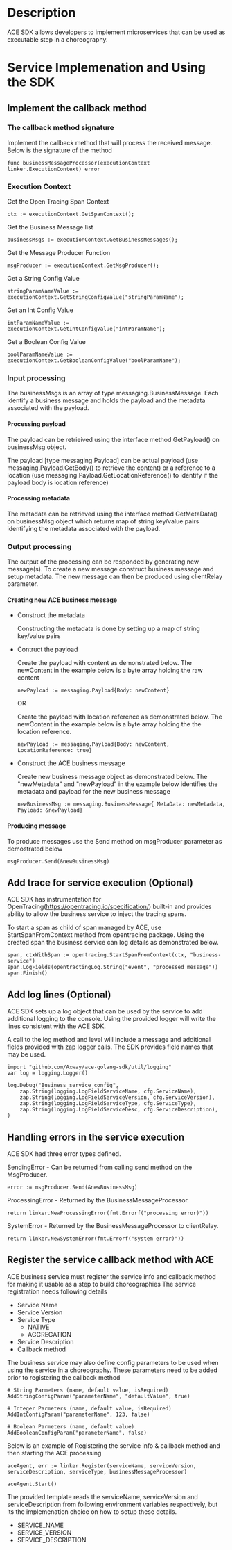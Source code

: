 # Description

ACE SDK allows developers to implement microservices that can be used as executable step in a choreography.

# Service Implemenation and Using the SDK

## Implement the callback method

### The callback method signature

Implement the callback method that will process the received message. Below is the signature of the method

```
func businessMessageProcessor(executionContext linker.ExecutionContext) error
```

### Execution Context

Get the Open Tracing Span Context

```
ctx := executionContext.GetSpanContext();
```

Get the Business Message list

```
businessMsgs := executionContext.GetBusinessMessages();
```

Get the Message Producer Function

```
msgProducer := executionContext.GetMsgProducer();
```

Get a String Config Value

```
stringParamNameValue := executionContext.GetStringConfigValue("stringParamName");
```

Get an Int Config Value

```
intParamNameValue := executionContext.GetIntConfigValue("intParamName");
```

Get a Boolean Config Value

```
boolParamNameValue := executionContext.GetBooleanConfigValue("boolParamName");
```

### Input processing

The businessMsgs is an array of type messaging.BusinessMessage. Each identify a business message and holds the payload and the metadata associated with the payload.

#### Processing payload

The payload can be retrieived using the interface method GetPayload() on businessMsg object.

The payload [type messaging.Payload] can be actual payload (use messaging.Payload.GetBody() to retrieve the content) or a reference to a location (use messaging.Payload.GetLocationReference() to identify if the payload body is location reference)

#### Processing metadata

The metadata can be retrieved using the interface method GetMetaData() on businessMsg object which returns map of string key/value pairs identifying the metadata associated with the payload.

### Output processing

The output of the processing can be responded by generating new message(s). To create a new message construct business message and setup metadata. The new message can then be produced using clientRelay parameter.

#### Creating new ACE business message

-   Construct the metadata

    Constructing the metadata is done by setting up a map of string key/value pairs

-   Contruct the payload

    Create the payload with content as demonstrated below. The newContent in the example below is a byte array holding the raw content

    ```
    newPayload := messaging.Payload{Body: newContent}
    ```

    OR

    Create the payload with location reference as demonstrated below. The newContent in the example below is a byte array holding the the location reference.

    ```
    newPayload := messaging.Payload{Body: newContent, LocationReference: true}
    ```

-   Construct the ACE business message

    Create new business message object as demonstrated below. The "newMetadata" and "newPayload" in the example below identifies the metadata and payload for the new business message

    ```
    newBusinessMsg := messaging.BusinessMessage{ MetaData: newMetadata, Payload: &newPayload}
    ```

#### Producing message

To produce messages use the Send method on msgProducer parameter as demostrated below

```
msgProducer.Send(&newBusinessMsg)
```

## Add trace for service execution (Optional)

ACE SDK has instrumentation for OpenTracing(https://opentracing.io/specification/) built-in and provides ability to allow the business service to inject the tracing spans.

To start a span as child of span managed by ACE, use StartSpanFromContext method from opentracing package. Using the created span the business service can log details as demonstrated below.

```
span, ctxWithSpan := opentracing.StartSpanFromContext(ctx, "business-service")
span.LogFields(opentractingLog.String("event", "processed message"))
span.Finish()
```

## Add log lines (Optional)

ACE SDK sets up a log object that can be used by the service to add additional logging to the console. Using the provided logger will write the lines consistent with the ACE SDK.

A call to the log method and level will include a message and additional fields provided with zap logger calls. The SDK provides field names that may be used.

```
import "github.com/Axway/ace-golang-sdk/util/logging"
var log = logging.Logger()

log.Debug("Business service config",
    zap.String(logging.LogFieldServiceName, cfg.ServiceName),
    zap.String(logging.LogFieldServiceVersion, cfg.ServiceVersion),
    zap.String(logging.LogFieldServiceType, cfg.ServiceType),
    zap.String(logging.LogFieldServiceDesc, cfg.ServiceDescription),
)
```

## Handling errors in the service execution

ACE SDK had three error types defined.

SendingError - Can be returned from calling send method on the MsgProducer.

```
error := msgProducer.Send(&newBusinessMsg)
```

ProcessingError - Returned by the BusinessMessageProcessor.

```
return linker.NewProcessingError(fmt.Errorf("processing error)"))
```

SystemError - Returned by the BusinessMessageProcessor to clientRelay.

```
return linker.NewSystemError(fmt.Errorf("system error)"))
```

## Register the service callback method with ACE

ACE business service must register the service info and callback method for making it usable as a step to build choreographies
The service registration needs following details

-   Service Name
-   Service Version
-   Service Type
    -   NATIVE
    -   AGGREGATION
-   Service Description
-   Callback method

The business service may also define config parameters to be used when using the service in a choreography. These
parameters need to be added prior to registering the callback method

```
# String Parmeters (name, default value, isRequired)
AddStringConfigParam("parameterName", "defaultValue", true)

# Integer Parmeters (name, default value, isRequired)
AddIntConfigParam("parameterName", 123, false)

# Boolean Parmeters (name, default value)
AddBooleanConfigParam("parameterName", false)
```

Below is an example of Registering the service info & callback method and then starting the ACE processing

```
aceAgent, err := linker.Register(serviceName, serviceVersion, serviceDescription, serviceType, businessMessageProcessor)

aceAgent.Start()
```

The provided template reads the serviceName, serviceVersion and serviceDescription from following environment variables respectively, but its the implemenation choice on how to setup these details.

-   SERVICE_NAME
-   SERVICE_VERSION
-   SERVICE_DESCRIPTION
